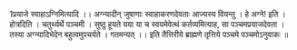 

  
1प्रयाजे स्वाहाऽग्निमित्यादि ।। अग्न्यादीन् जुषाणाः स्वाहाकरणदेवताः आज्यस्य वियन्तु । हे अग्ने! इति । होत्रदिति । चतुर्थ्यर्थे पञ्चमी । सुष्ठु हूयते यया या च स्वयमेवेत्थं कर्तव्यमित्याह, सा पञ्चमप्रयाजदेवता । तस्या अग्न्यादिभेदेन बहुत्वमुपचर्यते । गतमन्यत् ।।
इति तैत्तिरीये ब्राह्मणे तृत्तिये पञ्चमे पञ्चमोऽनुवाकः ॥  
